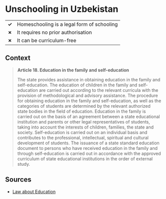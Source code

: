 # Unschooling in Uzbekistan
| | |
|-|-|
| __✓__ | Homeschooling is a legal form of schooling |
| __✗__ | It requires no prior authorisation |
| __✗__ | It can be curriculum-free |

## Context

> **Article 18. Education in the family and self-education**
> 
> The state provides assistance in obtaining education in the family and self-education. The education of children in the family and self-education are carried out according to the relevant curricula with the provision of methodological and advisory assistance.
> The procedure for obtaining education in the family and self-education, as well as the categories of students are determined by the relevant authorized state bodies in the field of education.
> Education in the family is carried out on the basis of an agreement between a state educational institution and parents or other legal representatives of students, taking into account the interests of children, families, the state and society.
> Self-education is carried out on an individual basis and contributes to the professional, intellectual, spiritual and cultural development of students.
> The issuance of a state standard education document to persons who have received education in the family and through self-education is carried out in accordance with the approved curriculum of state educational institutions in the order of external study.

## Sources

* [Law about Education](https://www.lex.uz/acts/5013009)
